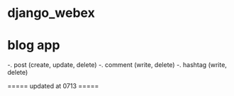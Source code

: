# django_webex

# blog app
  -. post (create, update, delete)
  -. comment (write, delete)
  -. hashtag (write, delete)
  
===== updated at 0713 =====
